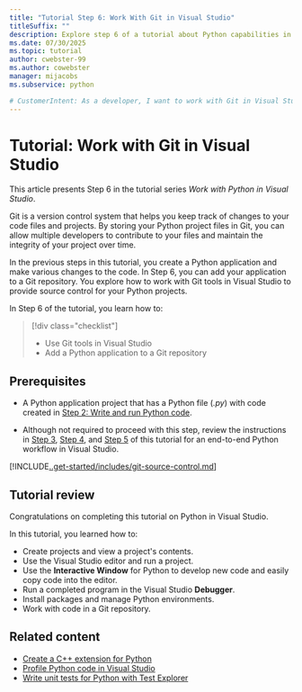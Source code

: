 ```yaml
---
title: "Tutorial Step 6: Work With Git in Visual Studio"
titleSuffix: ""
description: Explore step 6 of a tutorial about Python capabilities in Visual Studio that shows features for working with Git in Visual Studio.
ms.date: 07/30/2025
ms.topic: tutorial
author: cwebster-99
ms.author: cowebster
manager: mijacobs
ms.subservice: python

# CustomerIntent: As a developer, I want to work with Git in Visual Studio so I can manage my Python files with source control.
---
```


# Tutorial: Work with Git in Visual Studio

This article presents Step 6 in the tutorial series _Work with Python in Visual Studio_.

Git is a version control system that helps you keep track of changes to your code files and projects. By storing your Python project files in Git, you can allow multiple developers to contribute to your files and maintain the integrity of your project over time.

In the previous steps in this tutorial, you create a Python application and make various changes to the code. In Step 6, you can add your application to a Git repository. You explore how to work with Git tools in Visual Studio to provide source control for your Python projects.

In Step 6 of the tutorial, you learn how to:

> [!div class="checklist"]
> - Use Git tools in Visual Studio
> - Add a Python application to a Git repository

## Prerequisites

- A Python application project that has a Python file (_.py_) with code created in [Step 2: Write and run Python code](tutorial-working-with-python-in-visual-studio-step-02-writing-code.md).

- Although not required to proceed with this step, review the instructions in [Step 3](tutorial-working-with-python-in-visual-studio-step-03-interactive-repl.md), [Step 4](tutorial-working-with-python-in-visual-studio-step-04-debugging.md), and [Step 5](tutorial-working-with-python-in-visual-studio-step-05-installing-packages.md) of this tutorial for an end-to-end Python workflow in Visual Studio.

[!INCLUDE[..get-started/includes/git-source-control.md](../get-started/includes/git-source-control.md)]

## Tutorial review

Congratulations on completing this tutorial on Python in Visual Studio.

In this tutorial, you learned how to:

- Create projects and view a project's contents.
- Use the Visual Studio editor and run a project.
- Use the **Interactive Window** for Python to develop new code and easily copy code into the editor.
- Run a completed program in the Visual Studio **Debugger**.
- Install packages and manage Python environments.
- Work with code in a Git repository.

## Related content

- [Create a C++ extension for Python](working-with-c-cpp-python-in-visual-studio.md)
- [Profile Python code in Visual Studio](profiling-python-code-in-visual-studio.md)
- [Write unit tests for Python with Test Explorer](unit-testing-python-in-visual-studio.md)
